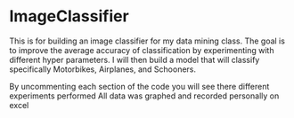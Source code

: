 # ImageClassifier
This is for building an image classifier for my data mining class. 
The goal is to improve the average accuracy of classification by experimenting with different hyper parameters. 
I will then build a model that will classify specifically Motorbikes, Airplanes, and Schooners.

By uncommenting each section of the code you will see there different experiments performed
All data was graphed and recorded personally on excel
